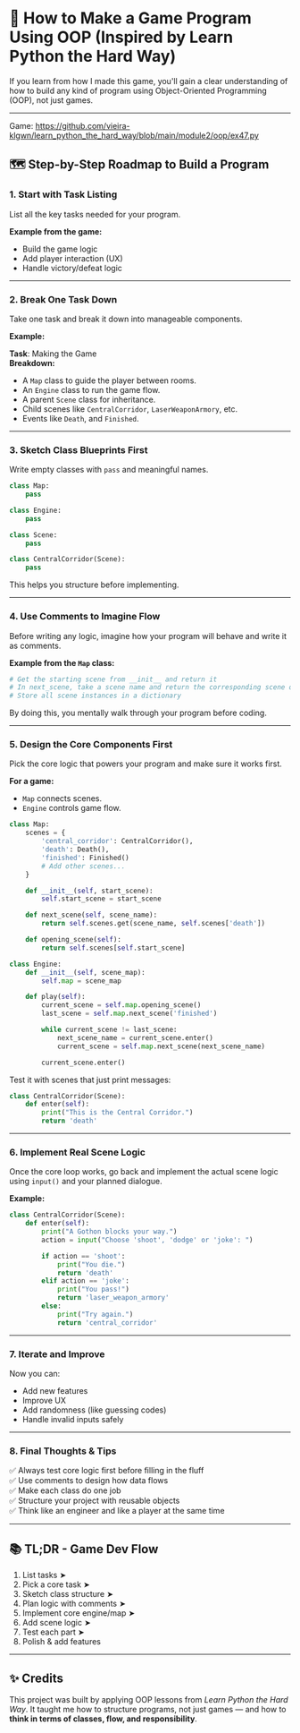 
# 🧠 How to Make a Game Program Using OOP (Inspired by Learn Python the Hard Way)

If you learn from how I made this game, you'll gain a clear understanding of how to build any kind of program using Object-Oriented Programming (OOP), not just games.

---
Game: https://github.com/vieira-klgwn/learn_python_the_hard_way/blob/main/module2/oop/ex47.py
## 🗺️ Step-by-Step Roadmap to Build a Program

### 1. Start with Task Listing

List all the key tasks needed for your program.

**Example from the game:**
- Build the game logic  
- Add player interaction (UX)  
- Handle victory/defeat logic  

---

### 2. Break One Task Down

Take one task and break it down into manageable components.

**Example:**

**Task**: Making the Game  
**Breakdown:**
- A `Map` class to guide the player between rooms.  
- An `Engine` class to run the game flow.  
- A parent `Scene` class for inheritance.  
- Child scenes like `CentralCorridor`, `LaserWeaponArmory`, etc.  
- Events like `Death`, and `Finished`.  

---

### 3. Sketch Class Blueprints First

Write empty classes with `pass` and meaningful names.

```python
class Map:
    pass

class Engine:
    pass

class Scene:
    pass

class CentralCorridor(Scene):
    pass
```

This helps you structure before implementing.

---

### 4. Use Comments to Imagine Flow

Before writing any logic, imagine how your program will behave and write it as comments.

**Example from the `Map` class:**

```python
# Get the starting scene from __init__ and return it
# In next_scene, take a scene name and return the corresponding scene object
# Store all scene instances in a dictionary
```

By doing this, you mentally walk through your program before coding.

---

### 5. Design the Core Components First

Pick the core logic that powers your program and make sure it works first.

**For a game:**
- `Map` connects scenes.
- `Engine` controls game flow.

```python
class Map:
    scenes = {
        'central_corridor': CentralCorridor(),
        'death': Death(),
        'finished': Finished()
        # Add other scenes...
    }

    def __init__(self, start_scene):
        self.start_scene = start_scene

    def next_scene(self, scene_name):
        return self.scenes.get(scene_name, self.scenes['death'])

    def opening_scene(self):
        return self.scenes[self.start_scene]
```

```python
class Engine:
    def __init__(self, scene_map):
        self.map = scene_map

    def play(self):
        current_scene = self.map.opening_scene()
        last_scene = self.map.next_scene('finished')

        while current_scene != last_scene:
            next_scene_name = current_scene.enter()
            current_scene = self.map.next_scene(next_scene_name)

        current_scene.enter()
```

Test it with scenes that just print messages:

```python
class CentralCorridor(Scene):
    def enter(self):
        print("This is the Central Corridor.")
        return 'death'
```

---

### 6. Implement Real Scene Logic

Once the core loop works, go back and implement the actual scene logic using `input()` and your planned dialogue.

**Example:**

```python
class CentralCorridor(Scene):
    def enter(self):
        print("A Gothon blocks your way.")
        action = input("Choose 'shoot', 'dodge' or 'joke': ")

        if action == 'shoot':
            print("You die.")
            return 'death'
        elif action == 'joke':
            print("You pass!")
            return 'laser_weapon_armory'
        else:
            print("Try again.")
            return 'central_corridor'
```

---

### 7. Iterate and Improve

Now you can:
- Add new features  
- Improve UX  
- Add randomness (like guessing codes)  
- Handle invalid inputs safely  

---

### 8. Final Thoughts & Tips

✅ Always test core logic first before filling in the fluff  
✅ Use comments to design how data flows  
✅ Make each class do one job  
✅ Structure your project with reusable objects  
✅ Think like an engineer and like a player at the same time  

---

## 📚 TL;DR - Game Dev Flow

1. List tasks ➤  
2. Pick a core task ➤  
3. Sketch class structure ➤  
4. Plan logic with comments ➤  
5. Implement core engine/map ➤  
6. Add scene logic ➤  
7. Test each part ➤  
8. Polish & add features  

---

## ✨ Credits

This project was built by applying OOP lessons from *Learn Python the Hard Way*. It taught me how to structure programs, not just games — and how to **think in terms of classes, flow, and responsibility**.
